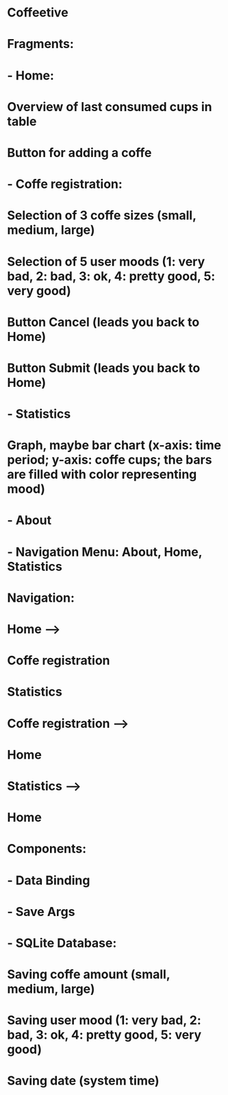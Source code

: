 # Coffeetive
#
#
#
# Fragments:
# - Home:
#		Overview of last consumed cups in table
#		Button for adding a coffe
# - Coffe registration:
#		Selection of 3 coffe sizes (small, medium, large)
#		Selection of 5 user moods (1: very bad, 2: bad, 3: ok, 4: pretty good, 5: very good)
#		Button Cancel (leads you back to Home)
#		Button Submit (leads you back to Home)
# - Statistics
#		Graph, maybe bar chart (x-axis: time period; y-axis: coffe cups; the bars are filled with color representing mood)
# - About
# - Navigation Menu: About, Home, Statistics
#
#
#
# Navigation:
#	Home -->
#		Coffe registration
#		Statistics
#	Coffe registration -->
#		Home
#	Statistics -->
#		Home
#
#
#
# Components:
# - Data Binding
# - Save Args
# - SQLite Database:
#				Saving coffe amount (small, medium, large)
#				Saving user mood (1: very bad, 2: bad, 3: ok, 4: pretty good, 5: very good)
#				Saving date (system time)